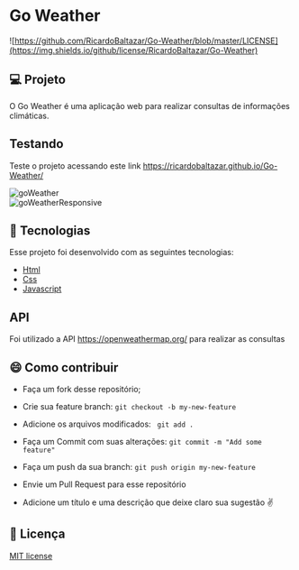 # Go Weather  

![https://github.com/RicardoBaltazar/Go-Weather/blob/master/LICENSE](https://img.shields.io/github/license/RicardoBaltazar/Go-Weather)  
  
## :computer: Projeto  
O Go Weather é uma aplicação web para realizar consultas de informações climáticas.  
  
## Testando  
Teste o projeto acessando este link https://ricardobaltazar.github.io/Go-Weather/
  
![goWeather](https://user-images.githubusercontent.com/56805229/86041280-d04fde80-ba1b-11ea-82dd-1a4f20ccc6b3.gif)  
![goWeatherResponsive](https://user-images.githubusercontent.com/56805229/86041306-db0a7380-ba1b-11ea-818f-2f13f1ccf1d2.gif)   
  
## :rocket: Tecnologias  
Esse projeto foi desenvolvido com as seguintes tecnologias:  
  
* [Html](https://developer.mozilla.org/pt-BR/docs/Web/HTML/HTML5)
* [Css](https://developer.mozilla.org/pt-BR/docs/Web/CSS)  
* [Javascript](https://developer.mozilla.org/pt-BR/docs/Aprender/JavaScript)  
  
## API  
Foi utilizado a API https://openweathermap.org/ para realizar as consultas  
  

## :smile: Como contribuir  
  
* Faça um fork desse repositório;  
* Crie sua feature branch: ```git checkout -b my-new-feature```  
* Adicione os arquivos modificados: ``` git add .```  
* Faça um Commit com suas alterações: ```git commit -m "Add some feature"```  
* Faça um push da sua branch: ``` git push origin my-new-feature ```  
* Envie um Pull Request para esse repositório  
  
* Adicione um título e uma descrição que deixe claro sua sugestão :v:  
  
## :memo: Licença  
[MIT license](https://github.com/RicardoBaltazar/mediaDonate/blob/master/LICENSE)
